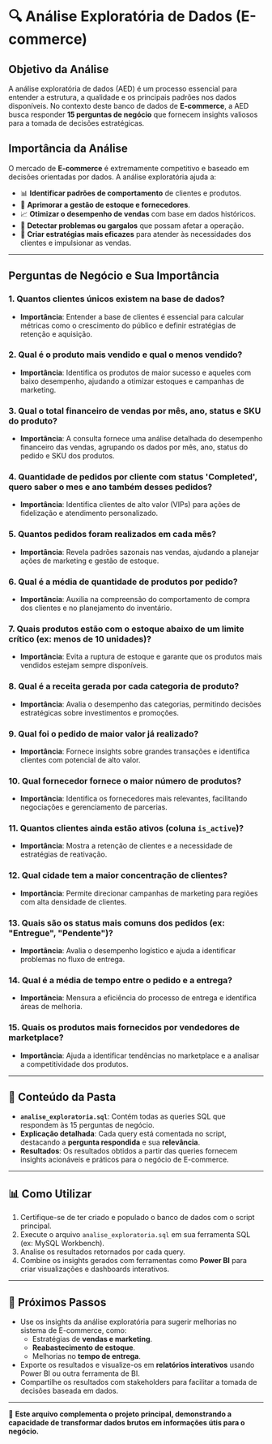 # 🔍 Análise Exploratória de Dados (E-commerce)

## **Objetivo da Análise**

A análise exploratória de dados (AED) é um processo essencial para entender a estrutura, a qualidade e os principais padrões nos dados disponíveis. No contexto deste banco de dados de **E-commerce**, a AED busca responder **15 perguntas de negócio** que fornecem insights valiosos para a tomada de decisões estratégicas.

## **Importância da Análise**

O mercado de **E-commerce** é extremamente competitivo e baseado em decisões orientadas por dados. A análise exploratória ajuda a:

- 📊 **Identificar padrões de comportamento** de clientes e produtos.
- 🚀 **Aprimorar a gestão de estoque e fornecedores**.
- 📈 **Otimizar o desempenho de vendas** com base em dados históricos.
- 🔎 **Detectar problemas ou gargalos** que possam afetar a operação.
- 🎯 **Criar estratégias mais eficazes** para atender às necessidades dos clientes e impulsionar as vendas.

---

## **Perguntas de Negócio e Sua Importância**

### **1. Quantos clientes únicos existem na base de dados?**
   - **Importância**: Entender a base de clientes é essencial para calcular métricas como o crescimento do público e definir estratégias de retenção e aquisição.

### **2. Qual é o produto mais vendido e qual o menos vendido?**
   - **Importância**: Identifica os produtos de maior sucesso e aqueles com baixo desempenho, ajudando a otimizar estoques e campanhas de marketing.

### **3. Qual o total financeiro de vendas por mês, ano, status e SKU do produto?**
   - **Importância**: A consulta fornece uma análise detalhada do desempenho financeiro das vendas, agrupando os dados por mês, ano, status do pedido e SKU dos produtos.

### **4. Quantidade de pedidos por cliente com status 'Completed', quero saber o mes e ano também desses pedidos?**
   - **Importância**: Identifica clientes de alto valor (VIPs) para ações de fidelização e atendimento personalizado.

### **5. Quantos pedidos foram realizados em cada mês?**
   - **Importância**: Revela padrões sazonais nas vendas, ajudando a planejar ações de marketing e gestão de estoque.

### **6. Qual é a média de quantidade de produtos por pedido?**
   - **Importância**: Auxilia na compreensão do comportamento de compra dos clientes e no planejamento do inventário.

### **7. Quais produtos estão com o estoque abaixo de um limite crítico (ex: menos de 10 unidades)?**
   - **Importância**: Evita a ruptura de estoque e garante que os produtos mais vendidos estejam sempre disponíveis.

### **8. Qual é a receita gerada por cada categoria de produto?**
   - **Importância**: Avalia o desempenho das categorias, permitindo decisões estratégicas sobre investimentos e promoções.

### **9. Qual foi o pedido de maior valor já realizado?**
   - **Importância**: Fornece insights sobre grandes transações e identifica clientes com potencial de alto valor.

### **10. Qual fornecedor fornece o maior número de produtos?**
   - **Importância**: Identifica os fornecedores mais relevantes, facilitando negociações e gerenciamento de parcerias.

### **11. Quantos clientes ainda estão ativos (coluna `is_active`)?**
   - **Importância**: Mostra a retenção de clientes e a necessidade de estratégias de reativação.

### **12. Qual cidade tem a maior concentração de clientes?**
   - **Importância**: Permite direcionar campanhas de marketing para regiões com alta densidade de clientes.

### **13. Quais são os status mais comuns dos pedidos (ex: "Entregue", "Pendente")?**
   - **Importância**: Avalia o desempenho logístico e ajuda a identificar problemas no fluxo de entrega.

### **14. Qual é a média de tempo entre o pedido e a entrega?**
   - **Importância**: Mensura a eficiência do processo de entrega e identifica áreas de melhoria.

### **15. Quais os produtos mais fornecidos por vendedores de marketplace?**
   - **Importância**: Ajuda a identificar tendências no marketplace e a analisar a competitividade dos produtos.

---

## 📂 **Conteúdo da Pasta**

- **`analise_exploratoria.sql`**: Contém todas as queries SQL que respondem às 15 perguntas de negócio.
- **Explicação detalhada**: Cada query está comentada no script, destacando a **pergunta respondida** e sua **relevância**.
- **Resultados**: Os resultados obtidos a partir das queries fornecem insights acionáveis e práticos para o negócio de E-commerce.

---

## 📊 **Como Utilizar**

1. Certifique-se de ter criado e populado o banco de dados com o script principal.
2. Execute o arquivo `analise_exploratoria.sql` em sua ferramenta SQL (ex: MySQL Workbench).
3. Analise os resultados retornados por cada query.
4. Combine os insights gerados com ferramentas como **Power BI** para criar visualizações e dashboards interativos.

---

## 🚀 **Próximos Passos**

- Use os insights da análise exploratória para sugerir melhorias no sistema de E-commerce, como:
   - Estratégias de **vendas e marketing**.
   - **Reabastecimento de estoque**.
   - Melhorias no **tempo de entrega**.
- Exporte os resultados e visualize-os em **relatórios interativos** usando Power BI ou outra ferramenta de BI.
- Compartilhe os resultados com stakeholders para facilitar a tomada de decisões baseada em dados.

---

📌 **Este arquivo complementa o projeto principal, demonstrando a capacidade de transformar dados brutos em informações útis para o negócio.**

